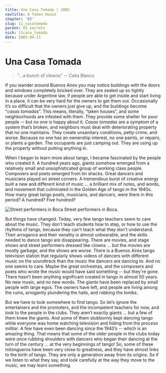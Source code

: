 ```yaml
---
title: Una Casa Tomada | 2005
navtitle: A Taken House
chapter: '02'
slug: 11_casatomada
parent: 01_secrets
nick: 11casa_tomada
date: 2005-04-11
---
```


# Una Casa Tomada

> "...a bunch of clowns"
> -- Celia Blanco

If you wander around Buenos Aires you may notice buildings with the doors and windows completely bricked over. They are sealed up so tightly because under Argentine law, if people are able to get inside and start living in a place, it can be very hard for the owners to get them out. Occasionally it’s so difficult that the owners just give up, and the buildings become “_casas tomadas_”. This means, literally, “taken houses”, and some neighborhoods are infested with them. They provide some shelter for poor people -- but no one is happy about it. _Casas tomadas_ are a symptom of a system that’s broken, and neighbors must deal with deteriorating property that no one maintains. They create unsanitary conditions, petty crime, and worse. Because no one has an ownership interest, no one paints, or repairs, or plants a garden. The occupants are just camping out. They are using up the property without putting anything in.

When I began to learn more about tango, I became fascinated by the people who created it.
A hundred years ago, giants somehow emerged from a relatively small and unsophisticated group of working class people.
Composers and poets emerged from tin shacks.
Great dancers and musicians played on street corners.
A tremendous burst of creative energy built a new and different kind of music ... a brilliant mix of notes, and words, and movement that culminated in the Golden Age of tango in the 1940s.
How many great tango poets, musicians, and dancers, were there in this period? A hundred? Five hundred?

![Street performers in Boca]({{site.res}}/2_pics/image024.jpg)
Street performers in Boca.

But things have changed. Today, very few tango teachers seem to care about the music.
They don’t teach students how to step, or how to use the rhythms of tango, because they can't teach what they don't understand.
Their arrogance and their venality is almost unbearable, and the skills needed to dance tango are disappearing.
There are movies, and stage shows and street performers dressed like clowns ... but the movies are mostly garbage, and the shows are worse.
There is a Buenos Aires tango television station that regularly shows videos of dancers with different music on the soundtrack than the music the dancers are dancing to.
And no one seems to care.
Maybe the great orchestras, and the composers and poets who wrote the music would have said something -- but they're gone.
There hasn’t been anything significant created in tango in almost 50 years.
No new music, and no new words.
The giants have been replaced by small people with large egos.
The owners have left, and people are living among the ruins, arrogantly plundering the halls, and robbing the tombs.

But we have to look somewhere to find tango. So let’s ignore the entertainers and the promoters, and the incompetent teachers for now, and look to the people in the clubs.
They aren’t exactly giants ... but a few of them knew the giants.
And some of them stubbornly kept dancing tango while everyone was home watching television and hiding from the _proceso militar_.
A few have even been dancing since the 1940’s -- which is an amazing thing.
That means that some of the older people in the clubs today were once rubbing shoulders with dancers who began their dancing at the turn of the century ... at the very beginnings of tango!
So, some of these milongueros have been very close to greatness, and they have almost links to the birth of tango.
They are only a generation away from its origins.
So if we listen to what they say, and look carefully at the way they move to the music, we may learn something.